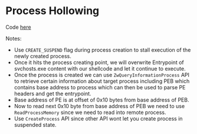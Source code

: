 # Process Hollowing

Code [here](../code/day42.cs)

Notes:
- Use `CREATE_SUSPEND` flag during process creation to stall execution of the newly created process.
- Once it hits the process creating point, we will overwrite Entrypoint of svchosts.exe content with our shellcode and let it continue to execute.
- Once the process is created we can use `ZwQueryInformationProcess` API to retrieve certain information about target process including PEB which contains base address to process which can then be used to parse PE headers and get the entrypoint.
- Base address of PE is at offset of 0x10 bytes from base address of PEB.
- Now to read next 0x10 byte from base address of PEB we need to use `ReadProcessMemory` since we need to read into remote process.
- Use `CreateProcess` API since other API wont let you create process in suspended state.



